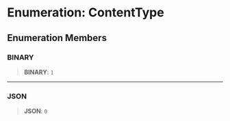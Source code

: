 # Enumeration: ContentType

## Enumeration Members

### BINARY

> **BINARY**: `1`

***

### JSON

> **JSON**: `0`
